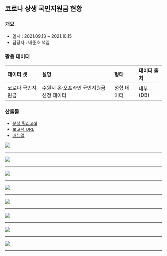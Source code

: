 ## 코로나 상생 국민지원금 현황
### 개요
- 일시 : 2021.09.13 ~ 2021.10.15
- 담당자 : 배준호 책임
 
### 활용 데이터
| 데이터 셋             | 설명 | 형태 | 데이터 출처      |
| :-------------------- | :---- | :---------- | :--------------- |
| 코로나 국민지원금 | 수원시 온·오프라인 국민지원금 신청 데이터 | 정형 데이터 | 내부 (DB) |


### 산출물

- [분석 쿼리.sql](https://github.com/juunho/Suwon-2021/blob/932a615f17a843b18342b04325158a7753b64df7/Data%20Visualization/5.%20%EC%BD%94%EB%A1%9C%EB%82%98%20%EC%83%81%EC%83%9D%20%EA%B5%AD%EB%AF%BC%EC%A7%80%EC%9B%90%EA%B8%88%20%ED%98%84%ED%99%A9/%EB%B6%84%EC%84%9D%20%EC%BF%BC%EB%A6%AC.md)
- [보고서 URL](http://27.101.101.188:20007/studio/exported/4719873c804c4f3a8da6d7a83bcb9199ab3febf973a0447f8b94855031746c4d)
- [매뉴얼](https://github.com/juunho/Suwon-2021/blob/dc18840e09694a63bc3662d172a74f2baf451129/Data%20Visualization/5.%20%EC%BD%94%EB%A1%9C%EB%82%98%20%EC%83%81%EC%83%9D%20%EA%B5%AD%EB%AF%BC%EC%A7%80%EC%9B%90%EA%B8%88%20%ED%98%84%ED%99%A9/%EC%BD%94%EB%A1%9C%EB%82%98%20%EC%83%81%EC%83%9D%20%EA%B5%AD%EB%AF%BC%EC%A7%80%EC%9B%90%EA%B8%88%20%ED%98%84%ED%99%A9%20%EB%A7%A4%EB%89%B4%EC%96%BC.pdf)

<img src="https://github.com/juunho/Suwon-2021/blob/744477ef644060109433ebfc977ff4eabffe3abe/Data%20Visualization/5.%20%EC%BD%94%EB%A1%9C%EB%82%98%20%EC%83%81%EC%83%9D%20%EA%B5%AD%EB%AF%BC%EC%A7%80%EC%9B%90%EA%B8%88%20%ED%98%84%ED%99%A9/IMAGE/IMG_1.PNG">

 ---
 
 <img src="https://github.com/juunho/Suwon-2021/blob/744477ef644060109433ebfc977ff4eabffe3abe/Data%20Visualization/5.%20%EC%BD%94%EB%A1%9C%EB%82%98%20%EC%83%81%EC%83%9D%20%EA%B5%AD%EB%AF%BC%EC%A7%80%EC%9B%90%EA%B8%88%20%ED%98%84%ED%99%A9/IMAGE/IMG_2.PNG">

 ---
 
 <img src="https://github.com/juunho/Suwon-2021/blob/744477ef644060109433ebfc977ff4eabffe3abe/Data%20Visualization/5.%20%EC%BD%94%EB%A1%9C%EB%82%98%20%EC%83%81%EC%83%9D%20%EA%B5%AD%EB%AF%BC%EC%A7%80%EC%9B%90%EA%B8%88%20%ED%98%84%ED%99%A9/IMAGE/IMG_3.PNG">

 ---
 
 <img src="https://github.com/juunho/Suwon-2021/blob/744477ef644060109433ebfc977ff4eabffe3abe/Data%20Visualization/5.%20%EC%BD%94%EB%A1%9C%EB%82%98%20%EC%83%81%EC%83%9D%20%EA%B5%AD%EB%AF%BC%EC%A7%80%EC%9B%90%EA%B8%88%20%ED%98%84%ED%99%A9/IMAGE/IMG_4.PNG">

 ---
 
 <img src="https://github.com/juunho/Suwon-2021/blob/744477ef644060109433ebfc977ff4eabffe3abe/Data%20Visualization/5.%20%EC%BD%94%EB%A1%9C%EB%82%98%20%EC%83%81%EC%83%9D%20%EA%B5%AD%EB%AF%BC%EC%A7%80%EC%9B%90%EA%B8%88%20%ED%98%84%ED%99%A9/IMAGE/IMG_5.PNG">

 ---
 
 <img src="https://github.com/juunho/Suwon-2021/blob/744477ef644060109433ebfc977ff4eabffe3abe/Data%20Visualization/5.%20%EC%BD%94%EB%A1%9C%EB%82%98%20%EC%83%81%EC%83%9D%20%EA%B5%AD%EB%AF%BC%EC%A7%80%EC%9B%90%EA%B8%88%20%ED%98%84%ED%99%A9/IMAGE/IMG_6.PNG">

 ---
 
 <img src="https://github.com/juunho/Suwon-2021/blob/744477ef644060109433ebfc977ff4eabffe3abe/Data%20Visualization/5.%20%EC%BD%94%EB%A1%9C%EB%82%98%20%EC%83%81%EC%83%9D%20%EA%B5%AD%EB%AF%BC%EC%A7%80%EC%9B%90%EA%B8%88%20%ED%98%84%ED%99%A9/IMAGE/IMG_7.PNG">

 ---
 
 <img src="https://github.com/juunho/Suwon-2021/blob/744477ef644060109433ebfc977ff4eabffe3abe/Data%20Visualization/5.%20%EC%BD%94%EB%A1%9C%EB%82%98%20%EC%83%81%EC%83%9D%20%EA%B5%AD%EB%AF%BC%EC%A7%80%EC%9B%90%EA%B8%88%20%ED%98%84%ED%99%A9/IMAGE/IMG_8.PNG">

 ---
